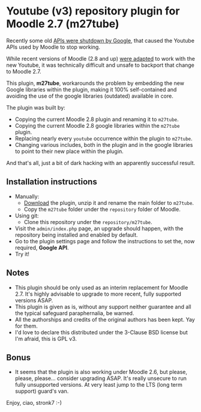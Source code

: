# Youtube (v3) repository plugin for Moodle 2.7 (m27tube)

Recently some old [APIs were shutdown by Google](https://support.google.com/youtube/answer/6098135?p=yt_devicesupport&hl=en&rd=1), that caused the Youtube APIs used by Moodle to stop working.

While recent versions of Moodle (2.8 and up) [were adapted](https://tracker.moodle.org/browse/MDL-50176) to work with the new Youtube, it was technically difficult and unsafe to backport that change to Moodle 2.7.

This plugin, **m27tube**, workarounds the problem by embedding the new Google libraries within the plugin, making it 100% self-contained and avoiding the use of the google libraries (outdated) available in core.

The plugin was built by:
- Copying the current Moodle 2.8 plugin and renaming it to `m27tube`.
- Copying the current Moodle 2.8 google libraries within the `m27tube` plugin.
- Replacing nearly every `youtube` occurrence within the plugin to `m27tube`.
- Changing various includes, both in the plugin and in the google libraries to point to their new place within the plugin.

And that's all, just a bit of dark hacking with an apparently successful result.

## Installation instructions

- Manually:
  - [Download](https://github.com/stronk7/moodle-repository_m27tube/archive/master.zip) the plugin, unzip it and rename the main folder to `m27tube`.
  - Copy the `m27tube` folder under the `repository` folder of Moodle.
- Using git:
  - Clone this repository under the `repository/m27tube`.
- Visit the `admin/index.php` page, an upgrade should happen, with the repository being installed and enabled by default.
- Go to the plugin settings page and follow the instructions to set the, now required, **Google API**.
- Try it!

## Notes

- This plugin should be only used as an interim replacement for Moodle 2.7. It's highly advisable to upgrade to more recent, fully supported versions ASAP.
- This plugin is given as is, without any support neither guarantee and all the typical safeguard paraphernalia, be warned.
- All the authorships and credits of the original authors has been kept. Yay for them.
- I'd love to declare this distributed under the 3-Clause BSD license but I'm afraid, this is GPL v3.

## Bonus

- It seems that the plugin is also working under Moodle 2.6, but please, please, please... consider upgrading ASAP. It's really unsecure to run fully unsupported versions. At very least jump to the LTS (long term support) guard's van.

Enjoy, ciao, stronk7 :-)

